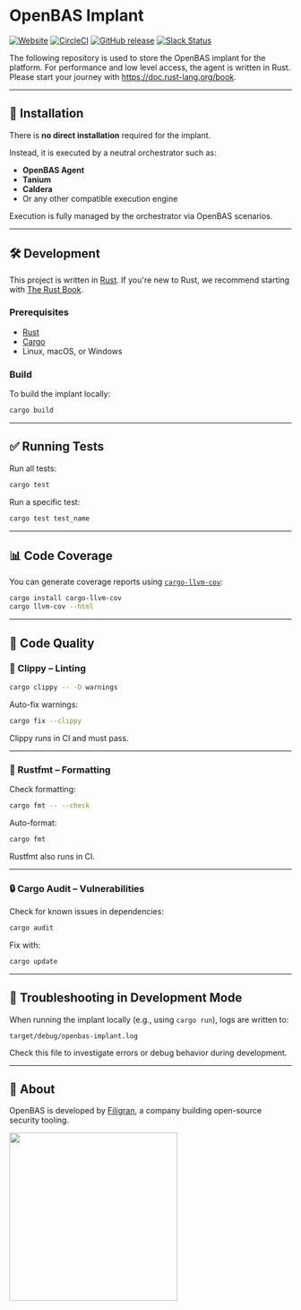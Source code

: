 # OpenBAS Implant

[![Website](https://img.shields.io/badge/website-openbas.io-blue.svg)](https://openbas.io)
[![CircleCI](https://circleci.com/gh/OpenBAS-Platform/implant.svg?style=shield)](https://circleci.com/gh/OpenBAS-Platform/implant/tree/main)
[![GitHub release](https://img.shields.io/github/release/OpenBAS-Platform/implant.svg)](https://github.com/OpenBAS-Platform/implant/releases/latest)
[![Slack Status](https://img.shields.io/badge/slack-3K%2B%20members-4A154B)](https://community.filigran.io)

The following repository is used to store the OpenBAS implant for the platform. For performance and low level access, the agent is written in Rust. Please start your journey with https://doc.rust-lang.org/book.

---

## 🚀 Installation

There is **no direct installation** required for the implant.

Instead, it is executed by a neutral orchestrator such as:

- **OpenBAS Agent**
- **Tanium**
- **Caldera**
- Or any other compatible execution engine

Execution is fully managed by the orchestrator via OpenBAS scenarios.

---

## 🛠 Development

This project is written in [Rust](https://rust-lang.org/). If you're new to Rust, we recommend starting
with [The Rust Book](https://doc.rust-lang.org/book).

### Prerequisites

- [Rust](https://rustup.rs/)
- [Cargo](https://doc.rust-lang.org/cargo/)
- Linux, macOS, or Windows

### Build

To build the implant locally:

```bash
cargo build
```

---

## ✅ Running Tests

Run all tests:

```bash
cargo test
```

Run a specific test:

```bash
cargo test test_name
```

---

## 📊 Code Coverage

You can generate coverage reports using [`cargo-llvm-cov`](https://github.com/taiki-e/cargo-llvm-cov):

```bash
cargo install cargo-llvm-cov
cargo llvm-cov --html
```

---

## 🧹 Code Quality

### 🧠 Clippy – Linting

```bash
cargo clippy -- -D warnings
```

Auto-fix warnings:

```bash
cargo fix --clippy
```

Clippy runs in CI and must pass.

---

### 🎨 Rustfmt – Formatting

Check formatting:

```bash
cargo fmt -- --check
```

Auto-format:

```bash
cargo fmt
```

Rustfmt also runs in CI.

---

### 🔒 Cargo Audit – Vulnerabilities

Check for known issues in dependencies:

```bash
cargo audit
```

Fix with:

```bash
cargo update
```

---

## 🐞 Troubleshooting in Development Mode

When running the implant locally (e.g., using `cargo run`), logs are written to:

```
target/debug/openbas-implant.log
```

Check this file to investigate errors or debug behavior during development.

---

## 🧬 About

OpenBAS is developed by [Filigran](https://filigran.io), a company building open-source security tooling.

<a href="https://filigran.io" alt="Filigran"><img src="https://github.com/OpenCTI-Platform/opencti/raw/master/.github/img/logo_filigran.png" width="300" /></a>
